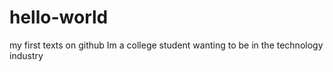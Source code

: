 # hello-world

my first texts on github
Im a college student wanting to be in the technology industry
